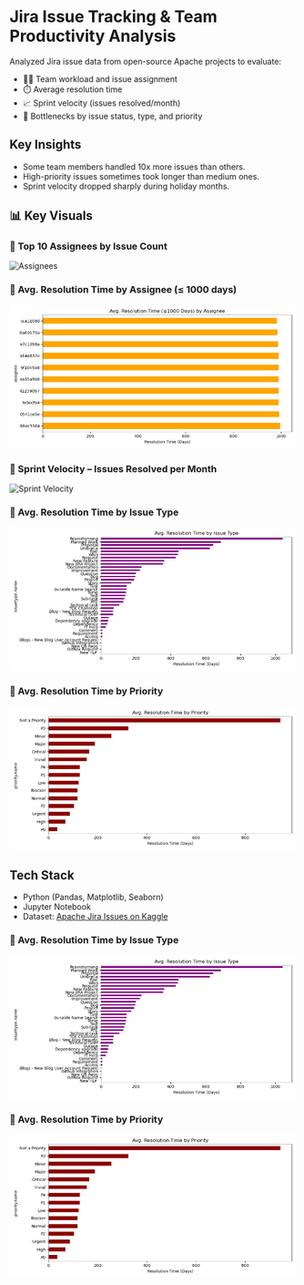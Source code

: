 # Jira Issue Tracking & Team Productivity Analysis

Analyzed Jira issue data from open-source Apache projects to evaluate:
- 🧑‍💻 Team workload and issue assignment
- ⏱️ Average resolution time
- 📈 Sprint velocity (issues resolved/month)
- 🐞 Bottlenecks by issue status, type, and priority

## Key Insights
- Some team members handled 10x more issues than others.
- High-priority issues sometimes took longer than medium ones.
- Sprint velocity dropped sharply during holiday months.

## 📊 Key Visuals

### 🔹 Top 10 Assignees by Issue Count
![Assignees](assignee_issue_count.png)

### 🔹 Avg. Resolution Time by Assignee (≤ 1000 days)
![Avg Resolution by Assignee](avg_resolution_per_assignee.png)

### 🔹 Sprint Velocity – Issues Resolved per Month
![Sprint Velocity](sprint_velocity.png)

### 🔹 Avg. Resolution Time by Issue Type
![Issue Type](issue_type_resolution.png)

### 🔹 Avg. Resolution Time by Priority
![Priority](priority_resolution.png)

## Tech Stack
- Python (Pandas, Matplotlib, Seaborn)
- Jupyter Notebook
- Dataset: [Apache Jira Issues on Kaggle](https://www.kaggle.com/datasets)


### 🔹 Avg. Resolution Time by Issue Type
![Issue Type](issue_type_resolution.png)

### 🔹 Avg. Resolution Time by Priority
![Priority](priority_resolution.png)

